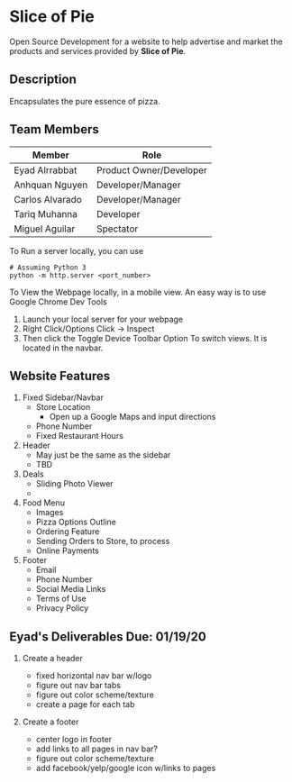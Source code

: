 # Slice of Pie
Open Source Development for a website to help advertise and market the products and services provided by **Slice of Pie**.

## Description
Encapsulates the pure essence of pizza.

## Team Members
| Member          | Role                    |
| --------------- | ----------------------- | 
| Eyad Alrrabbat  | Product Owner/Developer |
| Anhquan Nguyen  | Developer/Manager       |
| Carlos Alvarado | Developer/Manager       |
| Tariq Muhanna   | Developer               |
| Miguel Aguilar  | Spectator               |

To Run a server locally, you can use
```
# Assuming Python 3
python -m http.server <port_number>
```

To View the Webpage locally, in a mobile view. An easy way is to use Google Chrome Dev Tools
1. Launch your local server for your webpage
2. Right Click/Options Click -> Inspect
3. Then click the Toggle Device Toolbar Option To switch views. It is located in the navbar. 

## Website Features
1. Fixed Sidebar/Navbar
    - Store Location
        - Open up a Google Maps and input directions
    - Phone Number
    - Fixed Restaurant Hours
2. Header
    - May just be the same as the sidebar
    - TBD
3. Deals 
    - Sliding Photo Viewer
    -  
4. Food Menu
    - Images
    - Pizza Options Outline
    - Ordering Feature
    - Sending Orders to Store, to process
    - Online Payments     
5. Footer
    - Email
    - Phone Number
    - Social Media Links
    - Terms of Use
    - Privacy Policy

## Eyad's Deliverables Due: 01/19/20
1. Create a header 
    - fixed horizontal nav bar w/logo
    - figure out nav bar tabs
    - figure out color scheme/texture
    - create a page for each tab

2. Create a footer
    - center logo in footer
    - add links to all pages in nav bar?
    - figure out color scheme/texture
    - add facebook/yelp/google icon w/links to pages
